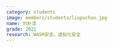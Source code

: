 ```yaml
---
category: students
image: members/students/liupuchun.jpg
name: 刘朴淳
grade: 2021
research: WASM安全、虚拟化安全
---
```

